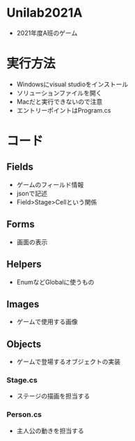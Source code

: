 # Unilab2021A

- 2021年度A班のゲーム



# 実行方法

- Windowsにvisual studioをインストール
- ソリューションファイルを開く
- Macだと実行できないので注意
- エントリーポイントはProgram.cs



# コード

## Fields

- ゲームのフィールド情報
- jsonで記述
- Field>Stage>Cellという関係



## Forms

- 画面の表示



## Helpers

- EnumなどGlobalに使うもの



## Images

- ゲームで使用する画像



## Objects

- ゲームで登場するオブジェクトの実装

### Stage.cs

- ステージの描画を担当する

### Person.cs

- 主人公の動きを担当する

